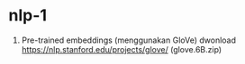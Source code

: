 # nlp-1

1. Pre-trained embeddings (menggunakan GloVe) dwonload https://nlp.stanford.edu/projects/glove/ (glove.6B.zip)
